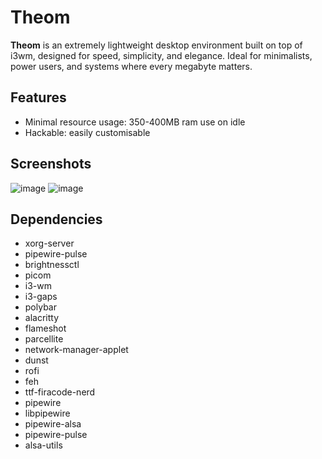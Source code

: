 # Theom

**Theom** is an extremely lightweight desktop environment built on top of i3wm, designed for speed, simplicity, and elegance. Ideal for minimalists, power users, and systems where every megabyte matters.

## Features
- Minimal resource usage: 350-400MB ram use on idle
- Hackable: easily customisable

## Screenshots
![image](https://github.com/user-attachments/assets/80f2d1af-68a9-44e0-9a00-ce914835d51e)
![image](https://github.com/user-attachments/assets/0ef9d334-a6c5-4a1c-a94f-207357791428)

## Dependencies
  - xorg-server
  - pipewire-pulse
  - brightnessctl
  - picom
  - i3-wm
  - i3-gaps
  - polybar
  - alacritty
  - flameshot
  - parcellite
  - network-manager-applet
  - dunst
  - rofi
  - feh
  - ttf-firacode-nerd
  - pipewire
  - libpipewire
  - pipewire-alsa
  - pipewire-pulse
  - alsa-utils
